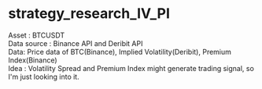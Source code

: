# strategy_research_IV_PI
Asset : BTCUSDT   
Data source : Binance API and Deribit API  
Data: Price data of BTC(Binance), Implied Volatility(Deribit), Premium Index(Binance)   
Idea : Volatility Spread and Premium Index might generate trading signal, so I'm just looking into it.
